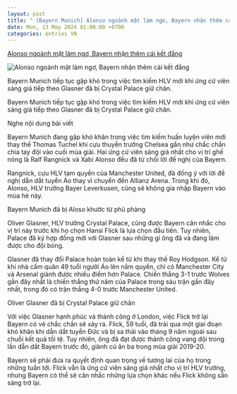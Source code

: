 ```yaml
---
layout: post
title: " [Bayern Munich] Alonso ngoảnh mặt làm ngơ, Bayern nhận thêm cái kết đắng"
date: Mon, 13 May 2024 01:00:00 +0700
categories: entries VN
---
```

[Alonso ngoảnh mặt làm ngơ, Bayern nhận thêm cái kết đắng](https://thethao247.vn/474-alonso-ngoanh-mat-lam-ngo-bayern-nhan-them-cai-ket-dang-d327492.html)

![Alonso ngoảnh mặt làm ngơ, Bayern nhận thêm cái kết đắng](https://cdn-img.thethao247.vn/storage/files/linhchi/social-thumb/2024/05/12/downloaderla-66407f86e8a47-1715503177-155026avatar.jpg)

Bayern Munich tiếp tục gặp khó trong việc tìm kiếm HLV mới khi ứng cử viên sáng giá tiếp theo Glasner đã bị Crystal Palace giữ chân.

Bayern Munich tiếp tục gặp khó trong việc tìm kiếm HLV mới khi ứng cử viên sáng giá tiếp theo Glasner đã bị Crystal Palace giữ chân.

Nghe nội dung bài viết

Bayern Munich đang gặp khó khăn trong việc tìm kiếm huấn luyện viên mới thay thế Thomas Tuchel khi cựu thuyền trưởng Chelsea gần như chắc chắn chia tay đội vào cuối mùa giải. Hai ứng cử viên sáng giá nhất cho vị trí ghế nóng là Ralf Rangnick và Xabi Alonso đều đã từ chối lời đề nghị của Bayern.

Rangnick, cựu HLV tạm quyền của Manchester United, đã đồng ý với lời đề nghị dẫn dắt tuyển Áo thay vì chuyển đến Allianz Arena. Trong khi đó, Alonso, HLV trưởng Bayer Leverkusen, cũng sẽ không gia nhập Bayern vào mùa hè này.

Bayern Munich đã bị Aloso khước từ phũ phàng

Oliver Glasner, HLV trưởng Crystal Palace, cũng được Bayern cân nhắc cho vị trí này trước khi họ chọn Hansi Flick là lựa chọn đầu tiên. Tuy nhiên, Palace đã ký hợp đồng mới với Glasner sau những gì ông đã và đang làm được cho đội bóng.

Glasner đã thay đổi Palace hoàn toàn kể từ khi thay thế Roy Hodgson. Kể từ khi nhà cầm quân 49 tuổi người Áo lên nắm quyền, chỉ có Manchester City và Arsenal giành được nhiều điểm hơn Palace. Chiến thắng 3-1 trước Wolves gần đây nhất là chiến thắng thứ năm của Palace trong sáu trận gần đây nhất, trong đó có trận thắng 4-0 trước Manchester United.

Oliver Glasner đã bị Crystal Palace giữ chân

Với việc Glasner hạnh phúc và thành công ở London, việc Flick trở lại Bayern có vẻ chắc chắn sẽ xảy ra. Flick, 59 tuổi, đã trải qua một giai đoạn khó khăn khi dẫn dắt tuyển Đức và bị sa thải vào tháng 9 năm ngoái sau chuỗi kết quả tồi tệ. Tuy nhiên, ông đã đạt được thành công vang dội trong lần dẫn dắt Bayern trước đó, giành cú ăn ba trong mùa giải 2019-20.

Bayern sẽ phải đưa ra quyết định quan trọng về tương lai của họ trong những tuần tới. Flick vẫn là ứng cử viên sáng giá nhất cho vị trí HLV trưởng, nhưng Bayern có thể sẽ cân nhắc những lựa chọn khác nếu Flick không sẵn sàng trở lại.

